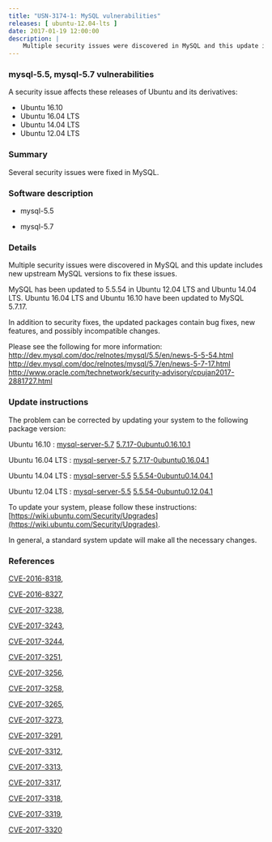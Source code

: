 ```yaml
---
title: "USN-3174-1: MySQL vulnerabilities"
releases: [ ubuntu-12.04-lts ]
date: 2017-01-19 12:00:00
description: |
    Multiple security issues were discovered in MySQL and this update includes new upstream MySQL versions to fix these issues.
--- 
```

 
### mysql-5.5, mysql-5.7 vulnerabilities

A security issue affects these releases of Ubuntu and its derivatives:

* Ubuntu 16.10
* Ubuntu 16.04 LTS
* Ubuntu 14.04 LTS
* Ubuntu 12.04 LTS

### Summary

Several security issues were fixed in MySQL. 

### Software description

* mysql-5.5 

* mysql-5.7 

### Details

Multiple security issues were discovered in MySQL and this update includes new upstream MySQL versions to fix these issues.

MySQL has been updated to 5.5.54 in Ubuntu 12.04 LTS and Ubuntu 14.04 LTS. Ubuntu 16.04 LTS and Ubuntu 16.10 have been updated to MySQL 5.7.17.

In addition to security fixes, the updated packages contain bug fixes, new features, and possibly incompatible changes.

Please see the following for more information: http://dev.mysql.com/doc/relnotes/mysql/5.5/en/news-5-5-54.html http://dev.mysql.com/doc/relnotes/mysql/5.7/en/news-5-7-17.html http://www.oracle.com/technetwork/security-advisory/cpujan2017-2881727.html 

### Update instructions

The problem can be corrected by updating your system to the following package version:

Ubuntu 16.10
 : [mysql-server-5.7](https://launchpad.net/ubuntu/+source/mysql-5.7) <span> [5.7.17-0ubuntu0.16.10.1](https://launchpad.net/ubuntu/+source/mysql-5.7/5.7.17-0ubuntu0.16.10.1) </span> 

Ubuntu 16.04 LTS
 : [mysql-server-5.7](https://launchpad.net/ubuntu/+source/mysql-5.7) <span> [5.7.17-0ubuntu0.16.04.1](https://launchpad.net/ubuntu/+source/mysql-5.7/5.7.17-0ubuntu0.16.04.1) </span> 

Ubuntu 14.04 LTS
 : [mysql-server-5.5](https://launchpad.net/ubuntu/+source/mysql-5.5) <span> [5.5.54-0ubuntu0.14.04.1](https://launchpad.net/ubuntu/+source/mysql-5.5/5.5.54-0ubuntu0.14.04.1) </span> 

Ubuntu 12.04 LTS
 : [mysql-server-5.5](https://launchpad.net/ubuntu/+source/mysql-5.5) <span> [5.5.54-0ubuntu0.12.04.1](https://launchpad.net/ubuntu/+source/mysql-5.5/5.5.54-0ubuntu0.12.04.1) </span> 

To update your system, please follow these instructions: [https://wiki.ubuntu.com/Security/Upgrades](https://wiki.ubuntu.com/Security/Upgrades).

In general, a standard system update will make all the necessary changes. 

### References

 [CVE-2016-8318](http://people.ubuntu.com/~ubuntu-security/cve/CVE-2016-8318), 

 [CVE-2016-8327](http://people.ubuntu.com/~ubuntu-security/cve/CVE-2016-8327), 

 [CVE-2017-3238](http://people.ubuntu.com/~ubuntu-security/cve/CVE-2017-3238), 

 [CVE-2017-3243](http://people.ubuntu.com/~ubuntu-security/cve/CVE-2017-3243), 

 [CVE-2017-3244](http://people.ubuntu.com/~ubuntu-security/cve/CVE-2017-3244), 

 [CVE-2017-3251](http://people.ubuntu.com/~ubuntu-security/cve/CVE-2017-3251), 

 [CVE-2017-3256](http://people.ubuntu.com/~ubuntu-security/cve/CVE-2017-3256), 

 [CVE-2017-3258](http://people.ubuntu.com/~ubuntu-security/cve/CVE-2017-3258), 

 [CVE-2017-3265](http://people.ubuntu.com/~ubuntu-security/cve/CVE-2017-3265), 

 [CVE-2017-3273](http://people.ubuntu.com/~ubuntu-security/cve/CVE-2017-3273), 

 [CVE-2017-3291](http://people.ubuntu.com/~ubuntu-security/cve/CVE-2017-3291), 

 [CVE-2017-3312](http://people.ubuntu.com/~ubuntu-security/cve/CVE-2017-3312), 

 [CVE-2017-3313](http://people.ubuntu.com/~ubuntu-security/cve/CVE-2017-3313), 

 [CVE-2017-3317](http://people.ubuntu.com/~ubuntu-security/cve/CVE-2017-3317), 

 [CVE-2017-3318](http://people.ubuntu.com/~ubuntu-security/cve/CVE-2017-3318), 

 [CVE-2017-3319](http://people.ubuntu.com/~ubuntu-security/cve/CVE-2017-3319), 

 [CVE-2017-3320](http://people.ubuntu.com/~ubuntu-security/cve/CVE-2017-3320)
 
